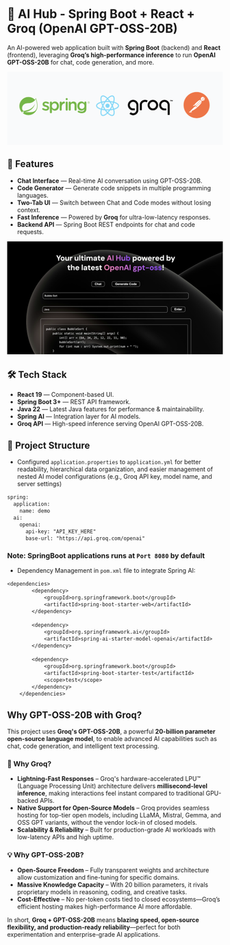 # 🚀 AI Hub - Spring Boot + React + Groq (OpenAI GPT-OSS-20B)

An AI-powered web application built with **Spring Boot** (backend) and **React** (frontend), leveraging **Groq’s high-performance inference** to run **OpenAI GPT-OSS-20B** for chat, code generation, and more.

![Alt text for accessibility](logo.png)

## 📌 Features

- **Chat Interface** — Real-time AI conversation using GPT-OSS-20B.
- **Code Generator** — Generate code snippets in multiple programming languages.
- **Two-Tab UI** — Switch between Chat and Code modes without losing context.
- **Fast Inference** — Powered by **Groq** for ultra-low-latency responses.
- **Backend API** — Spring Boot REST endpoints for chat and code requests.

![Alt text for accessibility](Screenshot.png)


## 🛠 Tech Stack
- **React 19** — Component-based UI.
- **Spring Boot 3+** — REST API framework.
- **Java 22** — Latest Java features for performance & maintainability.
- **Spring AI** — Integration layer for AI models.
- **Groq API** — High-speed inference serving OpenAI GPT-OSS-20B.


## 📂 Project Structure
- Configured `application.properties` to `application.yml` for better readability, hierarchical data organization, and easier management of nested AI model configurations (e.g., Groq API key, model name, and server settings)

```
spring:
  application:
    name: demo
  ai:
    openai:
      api-key: "API_KEY_HERE" 
      base-url: "https://api.groq.com/openai"
```

### Note: SpringBoot applications runs at `Port 8080` by default

- Dependency Management in `pom.xml` file to integrate Spring AI:
```
<dependencies>
		<dependency>
			<groupId>org.springframework.boot</groupId>
			<artifactId>spring-boot-starter-web</artifactId>
		</dependency>

		<dependency>
			<groupId>org.springframework.ai</groupId>
			<artifactId>spring-ai-starter-model-openai</artifactId>
		</dependency>

		<dependency>
			<groupId>org.springframework.boot</groupId>
			<artifactId>spring-boot-starter-test</artifactId>
			<scope>test</scope>
		</dependency>
	</dependencies>
```

## Why GPT-OSS-20B with Groq?

This project uses **Groq's GPT-OSS-20B**, a powerful **20-billion parameter open-source language model**, to enable advanced AI capabilities such as chat, code generation, and intelligent text processing.  

### 🚀 Why Groq?
- **Lightning-Fast Responses** – Groq's hardware-accelerated LPU™ (Language Processing Unit) architecture delivers **millisecond-level inference**, making interactions feel instant compared to traditional GPU-backed APIs.
- **Native Support for Open-Source Models** – Groq provides seamless hosting for top-tier open models, including LLaMA, Mistral, Gemma, and OSS GPT variants, without the vendor lock-in of closed models.
- **Scalability & Reliability** – Built for production-grade AI workloads with low-latency APIs and high uptime.

### 💡 Why GPT-OSS-20B?
- **Open-Source Freedom** – Fully transparent weights and architecture allow customization and fine-tuning for specific domains.
- **Massive Knowledge Capacity** – With 20 billion parameters, it rivals proprietary models in reasoning, coding, and creative tasks.
- **Cost-Effective** – No per-token costs tied to closed ecosystems—Groq’s efficient hosting makes high-performance AI more affordable.

In short, **Groq + GPT-OSS-20B** means **blazing speed, open-source flexibility, and production-ready reliability**—perfect for both experimentation and enterprise-grade AI applications.


